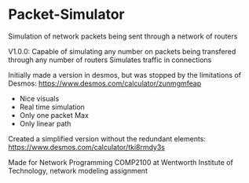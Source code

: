 # Packet-Simulator
Simulation of network packets being sent through a network of routers

V1.0.0:
Capable of simulating any number on packets being transfered through any number of routers
Simulates traffic in connections

Initially made a version in desmos, but was stopped by the limitations of Desmos: https://www.desmos.com/calculator/zunmgmfeap
+ Nice visuals
+ Real time simulation
+ Only one packet Max
+ Only linear path
  
Created a simplified version without the redundant elements: https://www.desmos.com/calculator/tki8rmdy3s


Made for Network Programming COMP2100 at Wentworth Institute of Technology, network modeling assignment




